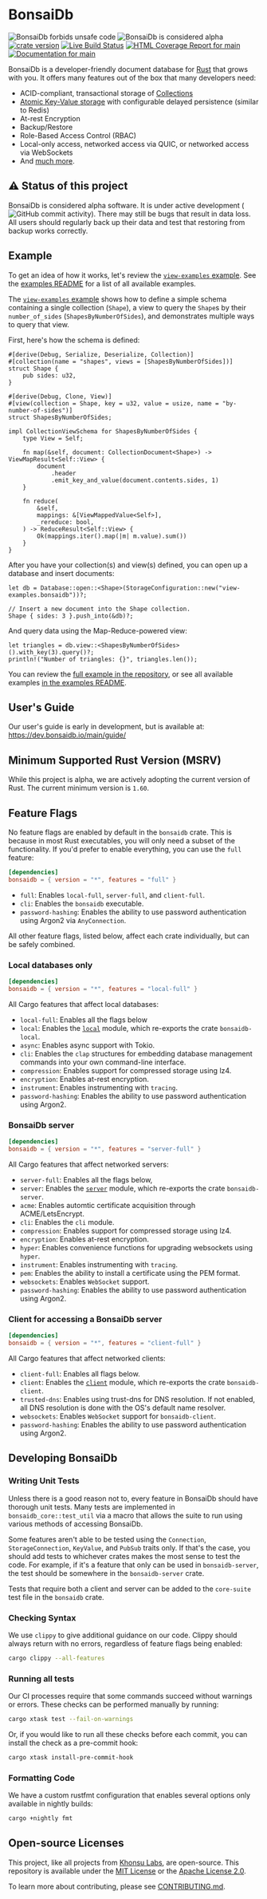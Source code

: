 # BonsaiDb

![BonsaiDb forbids unsafe code](https://img.shields.io/badge/unsafe-forbid-success)
![BonsaiDb is considered alpha](https://img.shields.io/badge/status-alpha-orange)
[![crate version](https://img.shields.io/crates/v/bonsaidb.svg)](https://crates.io/crates/bonsaidb)
[![Live Build Status](https://img.shields.io/github/workflow/status/khonsulabs/bonsaidb/Tests/main)](https://github.com/khonsulabs/bonsaidb/actions?query=workflow:Tests)
[![HTML Coverage Report for `main`](https://dev.bonsaidb.io/main/coverage/badge.svg)](https://dev.bonsaidb.io/main/coverage/)
[![Documentation for `main`](https://img.shields.io/badge/docs-main-informational)](https://dev.bonsaidb.io/main/docs/bonsaidb)

BonsaiDb is a developer-friendly document database for
[Rust](https://rust-lang.org) that grows with you. It offers many features out
of the box that many developers need:

- ACID-compliant, transactional storage of [Collections][collection]
- [Atomic Key-Value storage][key-value] with configurable delayed persistence (similar to Redis)
- At-rest Encryption
- Backup/Restore
- Role-Based Access Control (RBAC)
- Local-only access, networked access via QUIC, or networked access via WebSockets
- And [much more](https://bonsaidb.io/about).

[collection]: https://dev.bonsaidb.io/main/guide/about/concepts/collection.html
[key-value]: https://dev.bonsaidb.io/main/guide/traits/key-value.html

## ⚠️ Status of this project

BonsaiDb is considered alpha software. It is under active development (![GitHub
commit
activity](https://img.shields.io/github/commit-activity/m/khonsulabs/bonsaidb)).
There may still be bugs that result in data loss. All users should regularly
back up their data and test that restoring from backup works correctly.

## Example

To get an idea of how it works, let's review the [`view-examples` example][view-examples].
See the [examples README][examples-readme] for a list of all available examples.

The [`view-examples` example][view-examples] shows how to define a simple schema containing a single collection (`Shape`), a view to query the `Shape`s by their `number_of_sides` (`ShapesByNumberOfSides`), and demonstrates multiple ways to query that view.

First, here's how the schema is defined:

```rust,ignore
#[derive(Debug, Serialize, Deserialize, Collection)]
#[collection(name = "shapes", views = [ShapesByNumberOfSides])]
struct Shape {
    pub sides: u32,
}

#[derive(Debug, Clone, View)]
#[view(collection = Shape, key = u32, value = usize, name = "by-number-of-sides")]
struct ShapesByNumberOfSides;

impl CollectionViewSchema for ShapesByNumberOfSides {
    type View = Self;

    fn map(&self, document: CollectionDocument<Shape>) -> ViewMapResult<Self::View> {
        document
            .header
            .emit_key_and_value(document.contents.sides, 1)
    }

    fn reduce(
        &self,
        mappings: &[ViewMappedValue<Self>],
        _rereduce: bool,
    ) -> ReduceResult<Self::View> {
        Ok(mappings.iter().map(|m| m.value).sum())
    }
}
```

After you have your collection(s) and view(s) defined, you can open up a database and insert documents:

```rust,ignore
let db = Database::open::<Shape>(StorageConfiguration::new("view-examples.bonsaidb"))?;

// Insert a new document into the Shape collection.
Shape { sides: 3 }.push_into(&db)?;
```

And query data using the Map-Reduce-powered view:

```rust,ignore
let triangles = db.view::<ShapesByNumberOfSides>().with_key(3).query()?;
println!("Number of triangles: {}", triangles.len());
```

You can review the [full example in the repository][view-examples], or see all available examples [in the examples README][examples-readme].

[view-examples]: https://github.com/khonsulabs/bonsaidb/blob/main/examples/basic-local/examples/view-examples.rs
[examples-readme]: https://github.com/khonsulabs/bonsaidb/blob/main/examples/README.md

## User's Guide

Our user's guide is early in development, but is available at: <https://dev.bonsaidb.io/main/guide/>

## Minimum Supported Rust Version (MSRV)

While this project is alpha, we are actively adopting the current version of
Rust. The current minimum version is `1.60`.

## Feature Flags

No feature flags are enabled by default in the `bonsaidb` crate. This is
because in most Rust executables, you will only need a subset of the
functionality. If you'd prefer to enable everything, you can use the `full`
feature:

```toml
[dependencies]
bonsaidb = { version = "*", features = "full" }
```

- `full`: Enables `local-full`, `server-full`, and `client-full`.
- `cli`: Enables the `bonsaidb` executable.
- `password-hashing`: Enables the ability to use password authentication using
  Argon2 via `AnyConnection`.

All other feature flags, listed below, affect each crate individually, but can
be safely combined.

### Local databases only

```toml
[dependencies]
bonsaidb = { version = "*", features = "local-full" }
```

All Cargo features that affect local databases:

- `local-full`: Enables all the flags below
- `local`: Enables the [`local`](https://dev.bonsaidb.io/main/docs/bonsaidb/local/) module, which re-exports the crate
  `bonsaidb-local`.
- `async`: Enables async support with Tokio.
- `cli`: Enables the `clap` structures for embedding database
  management commands into your own command-line interface.
- `compression`: Enables support for compressed storage using lz4.
- `encryption`: Enables at-rest encryption.
- `instrument`: Enables instrumenting with `tracing`.
- `password-hashing`: Enables the ability to use password authentication
  using Argon2.

### BonsaiDb server

```toml
[dependencies]
bonsaidb = { version = "*", features = "server-full" }
```

All Cargo features that affect networked servers:

- `server-full`: Enables all the flags below,
- `server`: Enables the [`server`](https://dev.bonsaidb.io/main/docs/bonsaidb/server/) module, which re-exports the crate
  `bonsaidb-server`.
- `acme`: Enables automtic certificate acquisition through ACME/LetsEncrypt.
- `cli`: Enables the `cli` module.
- `compression`: Enables support for compressed storage using lz4.
- `encryption`: Enables at-rest encryption.
- `hyper`: Enables convenience functions for upgrading websockets using `hyper`.
- `instrument`: Enables instrumenting with `tracing`.
- `pem`: Enables the ability to install a certificate using the PEM format.
- `websockets`: Enables `WebSocket` support.
- `password-hashing`: Enables the ability to use password authentication
  using Argon2.

### Client for accessing a BonsaiDb server

```toml
[dependencies]
bonsaidb = { version = "*", features = "client-full" }
```

All Cargo features that affect networked clients:

- `client-full`: Enables all flags below.
- `client`: Enables the [`client`](https://dev.bonsaidb.io/main/docs/bonsaidb/client/) module, which re-exports the crate
  `bonsaidb-client`.
- `trusted-dns`: Enables using trust-dns for DNS resolution. If not
  enabled, all DNS resolution is done with the OS's default name resolver.
- `websockets`: Enables `WebSocket` support for `bonsaidb-client`.
- `password-hashing`: Enables the ability to use password authentication
  using Argon2.

## Developing BonsaiDb

### Writing Unit Tests

Unless there is a good reason not to, every feature in BonsaiDb should have
thorough unit tests. Many tests are implemented in `bonsaidb_core::test_util`
via a macro that allows the suite to run using various methods of accessing
BonsaiDb.

Some features aren't able to be tested using the `Connection`,
`StorageConnection`, `KeyValue`, and `PubSub` traits only. If that's the case,
you should add tests to whichever crates makes the most sense to test the code.
For example, if it's a feature that only can be used in `bonsaidb-server`, the
test should be somewhere in the `bonsaidb-server` crate.

Tests that require both a client and server can be added to the `core-suite`
test file in the `bonsaidb` crate.

### Checking Syntax

We use `clippy` to give additional guidance on our code. Clippy should always return with no errors, regardless of feature flags being enabled:

```bash
cargo clippy --all-features
```

### Running all tests

Our CI processes require that some commands succeed without warnings or errors. These checks can be performed manually by running:

```bash
cargo xtask test --fail-on-warnings
```

Or, if you would like to run all these checks before each commit, you can install the check as a pre-commit hook:

```bash
cargo xtask install-pre-commit-hook
```

### Formatting Code

We have a custom rustfmt configuration that enables several options only available in nightly builds:

```bash
cargo +nightly fmt
```

## Open-source Licenses

This project, like all projects from [Khonsu Labs](https://khonsulabs.com/), are
open-source. This repository is available under the [MIT License](./LICENSE-MIT)
or the [Apache License 2.0](./LICENSE-APACHE).

To learn more about contributing, please see [CONTRIBUTING.md](./CONTRIBUTING.md).
